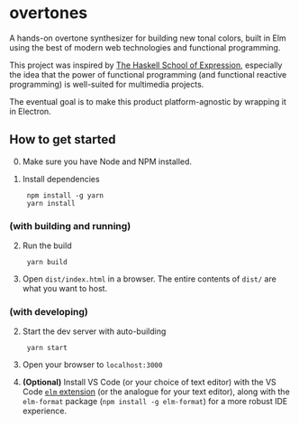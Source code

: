 # overtones
A hands-on overtone synthesizer for building new tonal colors, built in Elm using the best of modern web technologies and functional programming.

This project was inspired by [The Haskell School of Expression](http://www.cs.yale.edu/homes/hudak/SOE/), especially the idea that the power of functional programming (and functional reactive programming) is well-suited for multimedia projects.

The eventual goal is to make this product platform-agnostic by wrapping it in Electron.

## How to get started
0. Make sure you have Node and NPM installed.

1. Install dependencies
    
        npm install -g yarn
        yarn install

### (with building and running)

2. Run the build

        yarn build

3. Open `dist/index.html` in a browser. The entire contents of `dist/` are what you want to host.

### (with developing)

2. Start the dev server with auto-building

        yarn start

3. Open your browser to `localhost:3000`

4. **(Optional)** Install VS Code (or your choice of text editor) with the VS Code [`elm` extension](https://github.com/Krzysztof-Cieslak/vscode-elm) (or the analogue for your text editor), along with the `elm-format` package (`npm install -g elm-format`) for a more robust IDE experience.